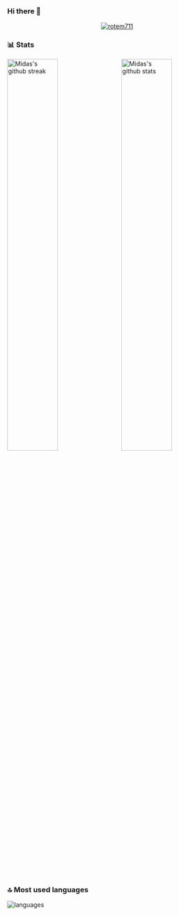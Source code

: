 ### Hi there 👋

<p align="center">
  <a href="https://github.com/ryo-ma/github-profile-trophy"><img src="https://github-profile-trophy.vercel.app/?username=rotem711&layout=compact&theme=tokyonight&column=7&margin-w=15&margin-h=15&no-frame=true&no-bg=true" alt="rotem711" /></a>
</p>

### 📊 Stats

<img src="https://github-readme-stats.vercel.app/api?username=rotem711&include_all_commits=true&show_icons=true&theme=github_dark&hide_border=true" alt="Midas's github stats" width="48%" align="right" >
<img src="https://github-readme-streak-stats.herokuapp.com/?user=rotem711&theme=tokyonight&hide_border=true" alt="Midas's github streak" width="48%" >

### 🔝 Most used languages
  <img alt="languages" src="https://github-readme-stats.vercel.app/api/top-langs/?username=rotem711&theme=github_dark&hide_border=true&hide=Jupyter%20Notebook,css,html,scss,python&layout=compact" />

<!--
**rotem711/rotem711** is a ✨ _special_ ✨ repository because its `README.md` (this file) appears on your GitHub profile.

Here are some ideas to get you started:

- 🔭 I’m currently working on ...
- 🌱 I’m currently learning ...
- 👯 I’m looking to collaborate on ...
- 🤔 I’m looking for help with ...
- 💬 Ask me about ...
- 📫 How to reach me: ...
- 😄 Pronouns: ...
- ⚡ Fun fact: ...
-->
